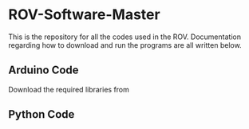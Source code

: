 # ROV-Software-Master

This is the repository for all the codes used in the ROV. 
Documentation regarding how to download and run the programs are all written below.

## Arduino Code
Download the required libraries from 

## Python Code


